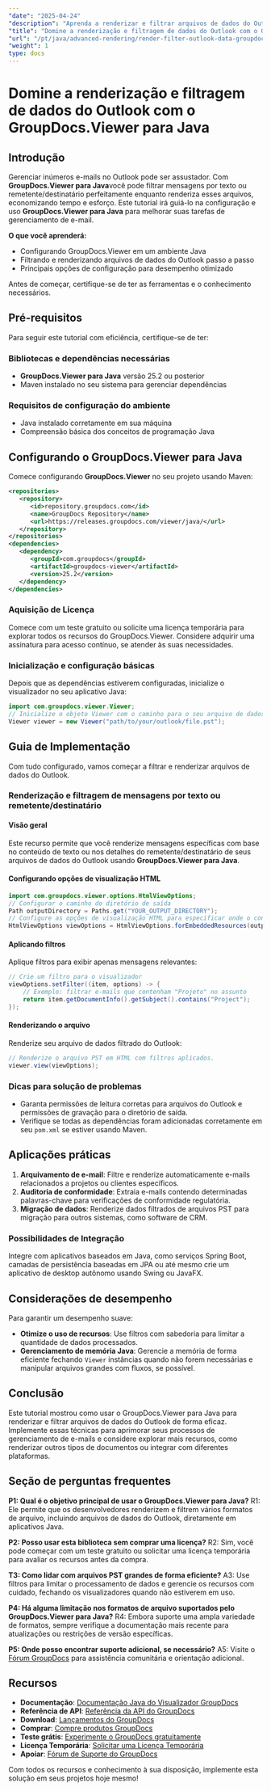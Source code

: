 ```yaml
---
"date": "2025-04-24"
"description": "Aprenda a renderizar e filtrar arquivos de dados do Outlook com eficiência usando o GroupDocs.Viewer para Java. Simplifique suas tarefas de gerenciamento de e-mail com facilidade."
"title": "Domine a renderização e filtragem de dados do Outlook com o GroupDocs.Viewer para Java"
"url": "/pt/java/advanced-rendering/render-filter-outlook-data-groupdocs-java/"
"weight": 1
type: docs
---
```

# Domine a renderização e filtragem de dados do Outlook com o GroupDocs.Viewer para Java

## Introdução

Gerenciar inúmeros e-mails no Outlook pode ser assustador. Com **GroupDocs.Viewer para Java**você pode filtrar mensagens por texto ou remetente/destinatário perfeitamente enquanto renderiza esses arquivos, economizando tempo e esforço. Este tutorial irá guiá-lo na configuração e uso **GroupDocs.Viewer para Java** para melhorar suas tarefas de gerenciamento de e-mail.

**O que você aprenderá:**
- Configurando GroupDocs.Viewer em um ambiente Java
- Filtrando e renderizando arquivos de dados do Outlook passo a passo
- Principais opções de configuração para desempenho otimizado

Antes de começar, certifique-se de ter as ferramentas e o conhecimento necessários.

## Pré-requisitos

Para seguir este tutorial com eficiência, certifique-se de ter:

### Bibliotecas e dependências necessárias
- **GroupDocs.Viewer para Java** versão 25.2 ou posterior
- Maven instalado no seu sistema para gerenciar dependências

### Requisitos de configuração do ambiente
- Java instalado corretamente em sua máquina
- Compreensão básica dos conceitos de programação Java

## Configurando o GroupDocs.Viewer para Java

Comece configurando **GroupDocs.Viewer** no seu projeto usando Maven:

```xml
<repositories>
   <repository>
      <id>repository.groupdocs.com</id>
      <name>GroupDocs Repository</name>
      <url>https://releases.groupdocs.com/viewer/java/</url>
   </repository>
</repositories>
<dependencies>
   <dependency>
      <groupId>com.groupdocs</groupId>
      <artifactId>groupdocs-viewer</artifactId>
      <version>25.2</version>
   </dependency>
</dependencies>
```

### Aquisição de Licença

Comece com um teste gratuito ou solicite uma licença temporária para explorar todos os recursos do GroupDocs.Viewer. Considere adquirir uma assinatura para acesso contínuo, se atender às suas necessidades.

### Inicialização e configuração básicas

Depois que as dependências estiverem configuradas, inicialize o visualizador no seu aplicativo Java:

```java
import com.groupdocs.viewer.Viewer;
// Inicialize o objeto Viewer com o caminho para o seu arquivo de dados do Outlook.
Viewer viewer = new Viewer("path/to/your/outlook/file.pst");
```

## Guia de Implementação

Com tudo configurado, vamos começar a filtrar e renderizar arquivos de dados do Outlook.

### Renderização e filtragem de mensagens por texto ou remetente/destinatário

#### Visão geral
Este recurso permite que você renderize mensagens específicas com base no conteúdo de texto ou nos detalhes do remetente/destinatário de seus arquivos de dados do Outlook usando **GroupDocs.Viewer para Java**.

#### Configurando opções de visualização HTML

```java
import com.groupdocs.viewer.options.HtmlViewOptions;
// Configurar o caminho do diretório de saída
Path outputDirectory = Paths.get("YOUR_OUTPUT_DIRECTORY");
// Configure as opções de visualização HTML para especificar onde o conteúdo renderizado deve ser salvo.
HtmlViewOptions viewOptions = HtmlViewOptions.forEmbeddedResources(outputDirectory.resolve("output.html").toString());
```

#### Aplicando filtros

Aplique filtros para exibir apenas mensagens relevantes:

```java
// Crie um filtro para o visualizador
viewOptions.setFilter((item, options) -> {
    // Exemplo: filtrar e-mails que contenham "Projeto" no assunto
    return item.getDocumentInfo().getSubject().contains("Project");
});
```

#### Renderizando o arquivo

Renderize seu arquivo de dados filtrado do Outlook:

```java
// Renderize o arquivo PST em HTML com filtros aplicados.
viewer.view(viewOptions);
```

### Dicas para solução de problemas
- Garanta permissões de leitura corretas para arquivos do Outlook e permissões de gravação para o diretório de saída.
- Verifique se todas as dependências foram adicionadas corretamente em seu `pom.xml` se estiver usando Maven.

## Aplicações práticas
1. **Arquivamento de e-mail**: Filtre e renderize automaticamente e-mails relacionados a projetos ou clientes específicos.
2. **Auditoria de conformidade**: Extraia e-mails contendo determinadas palavras-chave para verificações de conformidade regulatória.
3. **Migração de dados**: Renderize dados filtrados de arquivos PST para migração para outros sistemas, como software de CRM.

### Possibilidades de Integração
Integre com aplicativos baseados em Java, como serviços Spring Boot, camadas de persistência baseadas em JPA ou até mesmo crie um aplicativo de desktop autônomo usando Swing ou JavaFX.

## Considerações de desempenho
Para garantir um desempenho suave:
- **Otimize o uso de recursos**: Use filtros com sabedoria para limitar a quantidade de dados processados.
- **Gerenciamento de memória Java**: Gerencie a memória de forma eficiente fechando `Viewer` instâncias quando não forem necessárias e manipular arquivos grandes com fluxos, se possível.

## Conclusão
Este tutorial mostrou como usar o GroupDocs.Viewer para Java para renderizar e filtrar arquivos de dados do Outlook de forma eficaz. Implemente essas técnicas para aprimorar seus processos de gerenciamento de e-mails e considere explorar mais recursos, como renderizar outros tipos de documentos ou integrar com diferentes plataformas.

## Seção de perguntas frequentes
**P1: Qual é o objetivo principal de usar o GroupDocs.Viewer para Java?**
R1: Ele permite que os desenvolvedores renderizem e filtrem vários formatos de arquivo, incluindo arquivos de dados do Outlook, diretamente em aplicativos Java.

**P2: Posso usar esta biblioteca sem comprar uma licença?**
R2: Sim, você pode começar com um teste gratuito ou solicitar uma licença temporária para avaliar os recursos antes da compra.

**T3: Como lidar com arquivos PST grandes de forma eficiente?**
A3: Use filtros para limitar o processamento de dados e gerencie os recursos com cuidado, fechando os visualizadores quando não estiverem em uso.

**P4: Há alguma limitação nos formatos de arquivo suportados pelo GroupDocs.Viewer para Java?**
R4: Embora suporte uma ampla variedade de formatos, sempre verifique a documentação mais recente para atualizações ou restrições de versão específicas.

**P5: Onde posso encontrar suporte adicional, se necessário?**
A5: Visite o [Fórum GroupDocs](https://forum.groupdocs.com/c/viewer/9) para assistência comunitária e orientação adicional.

## Recursos
- **Documentação**: [Documentação Java do Visualizador GroupDocs](https://docs.groupdocs.com/viewer/java/)
- **Referência de API**: [Referência da API do GroupDocs](https://reference.groupdocs.com/viewer/java/)
- **Download**: [Lançamentos do GroupDocs](https://releases.groupdocs.com/viewer/java/)
- **Comprar**: [Compre produtos GroupDocs](https://purchase.groupdocs.com/buy)
- **Teste grátis**: [Experimente o GroupDocs gratuitamente](https://releases.groupdocs.com/viewer/java/)
- **Licença Temporária**: [Solicitar uma Licença Temporária](https://purchase.groupdocs.com/temporary-license/)
- **Apoiar**: [Fórum de Suporte do GroupDocs](https://forum.groupdocs.com/c/viewer/9)

Com todos os recursos e conhecimento à sua disposição, implemente esta solução em seus projetos hoje mesmo!
